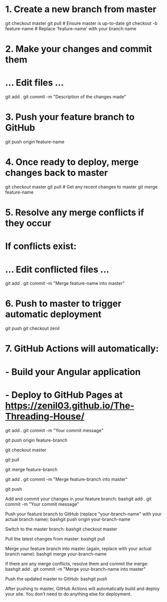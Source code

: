 # 1. Create a new branch from master
git checkout master
git pull  # Ensure master is up-to-date
git checkout -b feature-name  # Replace 'feature-name' with your branch name

# 2. Make your changes and commit them
# ... Edit files ...
git add .
git commit -m "Description of the changes made"

# 3. Push your feature branch to GitHub
git push origin feature-name

# 4. Once ready to deploy, merge changes back to master
git checkout master
git pull  # Get any recent changes to master
git merge feature-name

# 5. Resolve any merge conflicts if they occur
# If conflicts exist:
# ... Edit conflicted files ...
git add .
git commit -m "Merge feature-name into master"

# 6. Push to master to trigger automatic deployment
git push
git checkout zenil
# 7. GitHub Actions will automatically:
#    - Build your Angular application
#    - Deploy to GitHub Pages at https://zenil03.github.io/The-Threading-House/

<!-- create new branch and push it to master it will auto deploy-->

git add .
git commit -m "Your commit message"

git push origin feature-branch

git checkout master

git pull

git merge feature-branch

git add .
git commit -m "Merge feature-branch into master"

git push


<!--  -->

Add and commit your changes in your feature branch:
bashgit add .
git commit -m "Your commit message"

Push your feature branch to GitHub (replace "your-branch-name" with your actual branch name):
bashgit push origin your-branch-name

Switch to the master branch:
bashgit checkout master

Pull the latest changes from master:
bashgit pull

Merge your feature branch into master (again, replace with your actual branch name):
bashgit merge your-branch-name

If there are any merge conflicts, resolve them and commit the merge:
bashgit add .
git commit -m "Merge your-branch-name into master"

Push the updated master to GitHub:
bashgit push


After pushing to master, GitHub Actions will automatically build and deploy your site. You don't need to do anything else for deployment.